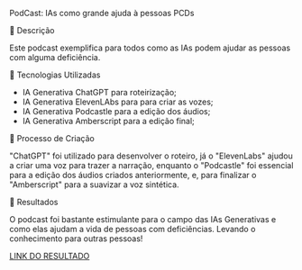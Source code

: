 PodCast: IAs como grande ajuda à pessoas PCDs

📒 Descrição

Este podcast exemplifica para todos como as IAs podem ajudar as pessoas com alguma deficiência.

🤖 Tecnologias Utilizadas
- IA Generativa ChatGPT para roteirização;
- IA Generativa ElevenLAbs para para criar as vozes;
- IA Generativa Podcastle para a edição dos áudios;
- IA Generativa Amberscript para a edição final; 
  
🧐 Processo de Criação

"ChatGPT" foi utilizado para desenvolver o roteiro, já o "ElevenLabs" ajudou a criar uma voz para trazer a narração, enquanto o "Podcastle" foi essencial para a edição dos áudios criados anteriormente, e, para finalizar o "Amberscript" para a suavizar a voz sintética. 

🚀 Resultados

O podcast foi bastante estimulante para o campo das IAs Generativas e como elas ajudam a vida de pessoas com deficiências. Levando o conhecimento para outras pessoas!

[LINK DO RESULTADO](Project1.MP3.mp3)


